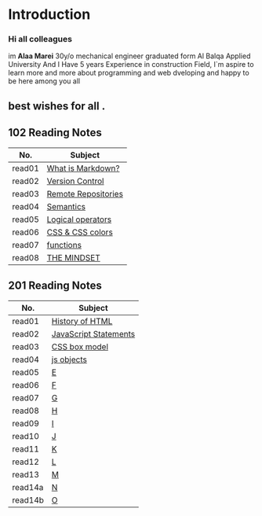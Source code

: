 # Introduction

### Hi all colleagues
im **Alaa Marei** 30y/o mechanical engineer graduated form Al Balqa Applied University And I Have 5 years Experience in construction Field, I`m aspire to learn more and more about programming and web dveloping and happy to be here among you all
## best wishes for all .



## 102 Reading Notes    
|No.               | Subject                        |       
|------------------|--------------------------------|            
|read01            |[What is Markdown?](read01.md)  |            
|read02            |[Version Control](read02.md)    |         
|read03            |[Remote Repositories](read03.md)|           
|read04            |[Semantics](read04.md)          |         
|read05            |[Logical operators](read05.md)  |          
|read06            |[CSS & CSS colors](read06.md)   |         
|read07            |[functions](read07.md)          |          
|read08            |[THE MINDSET](mindset.md)       |          


## 201 Reading Notes    
|No.                   | Subject                 |                                    
|----------------------|-------------------------|          
|read01                |[History of HTML](https://github.com/Alaa90-90/reading-notes/blob/main/201/class-01.md)  |          
|read02                |[JavaScript Statements](https://github.com/Alaa90-90/reading-notes/blob/main/201/class-02.md)         |                   
|read03                |[CSS box model](https://github.com/Alaa90-90/reading-notes/blob/main/201/class-03md)         |                 
|read04                |[js objects](https://github.com/Alaa90-90/reading-notes/blob/main/201/class-04.md)|                   
|read05                |[E](class-05.md)         |                     
|read06                |[F](class-06.md)         |                        
|read07                |[G](class-07.md)         |                           
|read08                |[H](class-08.md)         |                         
|read09                |[I](class-09.md)         |                   
|read10                |[J](class-10.md)         |                  
|read11                |[K](class-11.md)         |                  
|read12                |[L](class-12.md)         |                   
|read13                |[M](class-13.md)         |                        
|read14a               |[N](class-14.md)         |                        
|read14b               |[O](class-15.md)         |








